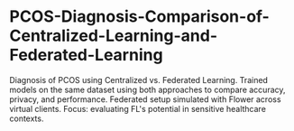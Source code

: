 # PCOS-Diagnosis-Comparison-of-Centralized-Learning-and-Federated-Learning
Diagnosis of PCOS using Centralized vs. Federated Learning. Trained models on the same dataset using both approaches to compare accuracy, privacy, and performance. Federated setup simulated with Flower across virtual clients. Focus: evaluating FL's potential in sensitive healthcare contexts.
